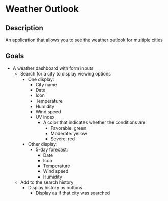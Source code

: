 # Weather Outlook
## Description
An application that allows you to see the weather outlook for multiple cities
## Goals
- A weather dashboard with form inputs
    - Search for a city to display viewing options
        - One display:
            - City name
            - Date
            - Icon 
            - Temperature
            - Humidity
            - Wind speed
            - UV index
                - A color that indicates whether the conditions are:
                    - Favorable: green
                    - Moderate: yellow
                    - Severe: red
        - Other display:
            - 5-day forecast:
                - Date
                - Icon
                - Temperature
                - Wind speed
                - Humidity
    - Add to the search history
        - Display history as buttons 
            - Display as if that city was searched